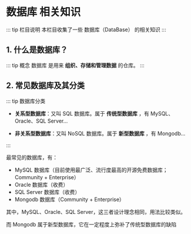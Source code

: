 # 数据库 相关知识

::: tip 栏目说明
本栏目收集了一些 数据库（DataBase） 的相关知识
:::

## 1. 什么是数据库？

::: tip 概念
数据库 是用来 **组织、存储和管理数据** 的仓库。
:::

## 2. 常见数据库及其分类

::: tip 数据库分类

- **关系型数据库**：又叫 SQL 数据库。属于 **传统型数据库** ，有 MySQL、Oracle、SQL Server...

- **非关系型数据库**：又叫 NoSQL 数据库。属于 **新型数据库** ，有 Mongodb...

:::

最常见的数据库，有：

- MySQL 数据库（目前使用最广泛、流行度最高的开源免费数据库；Community + Enterprise）
- Oracle 数据库（收费）
- SQL Server 数据库（收费）
- Mongodb 数据库（Community + Enterprise）

其中，MySQL、Oracle、SQL Server，这三者设计理念相同，用法比较类似。

而 Mongodb 属于新型数据库，它在一定程度上弥补了传统型数据库的缺陷
